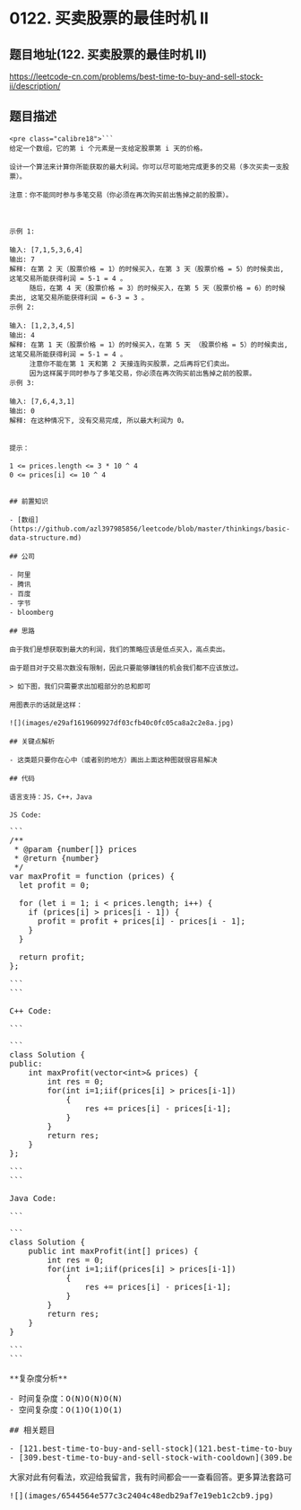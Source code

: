 # 0122. 买卖股票的最佳时机 II

## 题目地址(122. 买卖股票的最佳时机 II)

<https://leetcode-cn.com/problems/best-time-to-buy-and-sell-stock-ii/description/>

## 题目描述

```
<pre class="calibre18">```
给定一个数组，它的第 i 个元素是一支给定股票第 i 天的价格。

设计一个算法来计算你所能获取的最大利润。你可以尽可能地完成更多的交易（多次买卖一支股票）。

注意：你不能同时参与多笔交易（你必须在再次购买前出售掉之前的股票）。



示例 1:

输入: [7,1,5,3,6,4]
输出: 7
解释: 在第 2 天（股票价格 = 1）的时候买入，在第 3 天（股票价格 = 5）的时候卖出, 这笔交易所能获得利润 = 5-1 = 4 。
     随后，在第 4 天（股票价格 = 3）的时候买入，在第 5 天（股票价格 = 6）的时候卖出, 这笔交易所能获得利润 = 6-3 = 3 。
示例 2:

输入: [1,2,3,4,5]
输出: 4
解释: 在第 1 天（股票价格 = 1）的时候买入，在第 5 天 （股票价格 = 5）的时候卖出, 这笔交易所能获得利润 = 5-1 = 4 。
     注意你不能在第 1 天和第 2 天接连购买股票，之后再将它们卖出。
     因为这样属于同时参与了多笔交易，你必须在再次购买前出售掉之前的股票。
示例 3:

输入: [7,6,4,3,1]
输出: 0
解释: 在这种情况下, 没有交易完成, 所以最大利润为 0。


提示：

1 <= prices.length <= 3 * 10 ^ 4
0 <= prices[i] <= 10 ^ 4

```
```

## 前置知识

- [数组](https://github.com/azl397985856/leetcode/blob/master/thinkings/basic-data-structure.md)

## 公司

- 阿里
- 腾讯
- 百度
- 字节
- bloomberg

## 思路

由于我们是想获取到最大的利润，我们的策略应该是低点买入，高点卖出。

由于题目对于交易次数没有限制，因此只要能够赚钱的机会我们都不应该放过。

> 如下图，我们只需要求出加粗部分的总和即可

用图表示的话就是这样：

![](images/e29af1619609927df03cfb40c0fc05ca8a2c2e8a.jpg)

## 关键点解析

- 这类题只要你在心中（或者别的地方）画出上面这种图就很容易解决

## 代码

语言支持：JS，C++，Java

JS Code:

```
<pre class="calibre18">```
<span class="hljs-title">/**
 * @param {number[]} prices
 * @return {number}
 */</span>
<span class="hljs-keyword">var</span> maxProfit = <span class="hljs-function"><span class="hljs-keyword">function</span> (<span class="hljs-params">prices</span>) </span>{
  <span class="hljs-keyword">let</span> profit = <span class="hljs-params">0</span>;

  <span class="hljs-keyword">for</span> (<span class="hljs-keyword">let</span> i = <span class="hljs-params">1</span>; i < prices.length; i++) {
    <span class="hljs-keyword">if</span> (prices[i] > prices[i - <span class="hljs-params">1</span>]) {
      profit = profit + prices[i] - prices[i - <span class="hljs-params">1</span>];
    }
  }

  <span class="hljs-keyword">return</span> profit;
};

```
```

C++ Code:

```
<pre class="calibre18">```
<span class="hljs-keyword">class</span> Solution {
<span class="hljs-keyword">public</span>:
    <span class="hljs-function"><span class="hljs-keyword">int</span> <span class="hljs-title">maxProfit</span><span class="hljs-params">(<span class="hljs-params">vector</span><<span class="hljs-keyword">int</span>>& prices)</span> </span>{
        <span class="hljs-keyword">int</span> res = <span class="hljs-params">0</span>;
        <span class="hljs-keyword">for</span>(<span class="hljs-keyword">int</span> i=<span class="hljs-params">1</span>;i<prices.size();i++)
        {
            <span class="hljs-keyword">if</span>(prices[i] > prices[i<span class="hljs-params">-1</span>])
            {
                res += prices[i] - prices[i<span class="hljs-params">-1</span>];
            }
        }
        <span class="hljs-keyword">return</span> res;
    }
};

```
```

Java Code:

```
<pre class="calibre18">```
<span class="hljs-class"><span class="hljs-keyword">class</span> <span class="hljs-title">Solution</span> </span>{
    <span class="hljs-function"><span class="hljs-keyword">public</span> <span class="hljs-keyword">int</span> <span class="hljs-title">maxProfit</span><span class="hljs-params">(<span class="hljs-keyword">int</span>[] prices)</span> </span>{
        <span class="hljs-keyword">int</span> res = <span class="hljs-params">0</span>;
        <span class="hljs-keyword">for</span>(<span class="hljs-keyword">int</span> i=<span class="hljs-params">1</span>;i<prices.length;i++)
        {
            <span class="hljs-keyword">if</span>(prices[i] > prices[i-<span class="hljs-params">1</span>])
            {
                res += prices[i] - prices[i-<span class="hljs-params">1</span>];
            }
        }
        <span class="hljs-keyword">return</span> res;
    }
}

```
```

**复杂度分析**

- 时间复杂度：O(N)O(N)O(N)
- 空间复杂度：O(1)O(1)O(1)

## 相关题目

- [121.best-time-to-buy-and-sell-stock](121.best-time-to-buy-and-sell-stock.html)
- [309.best-time-to-buy-and-sell-stock-with-cooldown](309.best-time-to-buy-and-sell-stock-with-cooldown.html)

大家对此有何看法，欢迎给我留言，我有时间都会一一查看回答。更多算法套路可以访问我的 LeetCode 题解仓库：<https://github.com/azl397985856/leetcode> 。 目前已经 37K star 啦。 大家也可以关注我的公众号《力扣加加》带你啃下算法这块硬骨头。

![](images/6544564e577c3c2404c48edb29af7e19eb1c2cb9.jpg)